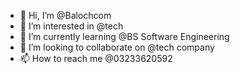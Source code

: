 - 👋 Hi, I’m @Balochcom
- 👀 I’m interested in @tech
- 🌱 I’m currently learning @BS Software Engineering
- 💞️ I’m looking to collaborate on @tech company
- 📫 How to reach me @03233620592

<!---
Balochcom/Balochcom is a ✨ special ✨ repository because its `README.md` (this file) appears on your GitHub profile.
You can click the Preview link to take a look at your changes.
--->
